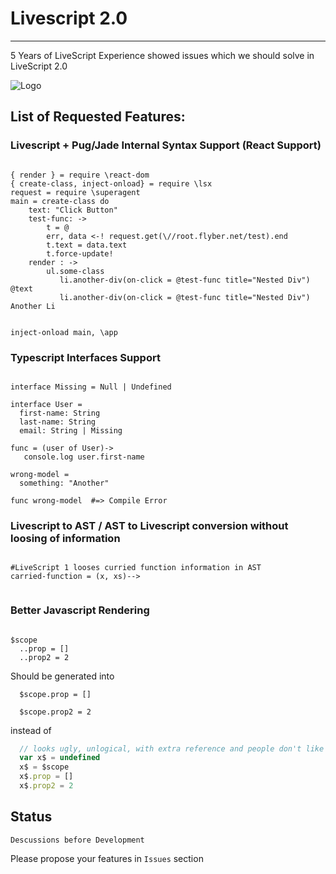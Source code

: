 # Livescript 2.0
---------------

5 Years of LiveScript Experience showed issues which we should solve in LiveScript 2.0

![Logo](https://content.screencast.com/users/a.stegno/folders/Jing/media/c44ce2aa-1d36-4c08-94ef-f7457f7ae6ec/00000144.png)

## List of Requested Features:

### Livescript + Pug/Jade Internal Syntax Support (React Support)

```Livescript

{ render } = require \react-dom
{ create-class, inject-onload} = require \lsx
request = require \superagent
main = create-class do
    text: "Click Button"
    test-func: ->
        t = @
        err, data <-! request.get(\//root.flyber.net/test).end
        t.text = data.text
        t.force-update!
    render : ->
        ul.some-class
           li.another-div(on-click = @test-func title="Nested Div") @text
           li.another-div(on-click = @test-func title="Nested Div") Another Li
           

inject-onload main, \app

```

### Typescript Interfaces Support

```Livescript

interface Missing = Null | Undefined

interface User = 
  first-name: String
  last-name: String
  email: String | Missing
  
func = (user of User)->
   console.log user.first-name

wrong-model =
  something: "Another"

func wrong-model  #=> Compile Error

```

### Livescript to AST / AST to Livescript conversion without loosing of information 

```Livescript 

#LiveScript 1 looses curried function information in AST
carried-function = (x, xs)--> 


```


### Better Javascript Rendering 

``` Livescript

$scope
  ..prop = []
  ..prop2 = 2
```

Should be generated into 

``` Javscript
  $scope.prop = []

  $scope.prop2 = 2
```

instead of 

``` Javascript
  // looks ugly, unlogical, with extra reference and people don't like it
  var x$ = undefined
  x$ = $scope
  x$.prop = []
  x$.prop2 = 2
```





## Status
```
Descussions before Development 
```
Please propose your features in `Issues` section
